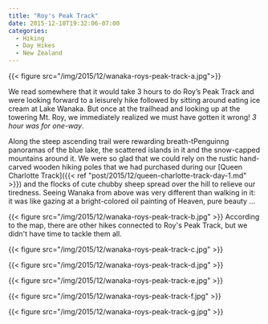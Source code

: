 ```yaml
---
title: "Roy's Peak Track"
date: 2015-12-10T19:32:06-07:00
categories:
  - Hiking
  - Day Hikes
  - New Zealand
---
```


{{< figure src="/img/2015/12/wanaka-roys-peak-track-a.jpg">}}


<!--more-->

We read somewhere that it would take 3 hours to do Roy’s Peak Track and were looking forward to a leisurely hike followed by sitting around eating ice cream at Lake Wanaka. But once at the trailhead and looking up at the towering Mt. Roy, we immediately realized we must have gotten it wrong! _3 hour was for one-way_.

Along the steep ascending trail were rewarding breath-tPenguinng panoramas of the blue lake, the scattered islands in it and the snow-capped mountains around it. We were so glad that we could rely on the rustic hand-carved wooden hiking poles that we had purchased during our [Queen Charlotte Track]({{< ref "post/2015/12/queen-charlotte-track-day-1.md" >}}) and the flocks of cute chubby sheep spread over the hill to relieve our tiredness. Seeing Wanaka from above was very different than walking in it: it was like gazing at a bright-colored oil painting of Heaven, pure beauty ...

{{< figure src="/img/2015/12/wanaka-roys-peak-track-b.jpg" >}}
According to the map, there are other hikes connected to Roy's Peak Track, but we didn't have time to tackle them all.

{{< figure src="/img/2015/12/wanaka-roys-peak-track-c.jpg" >}}

{{< figure src="/img/2015/12/wanaka-roys-peak-track-d.jpg"  >}}

{{< figure src="/img/2015/12/wanaka-roys-peak-track-e.jpg"  >}}

{{< figure src="/img/2015/12/wanaka-roys-peak-track-f.jpg" >}}

{{< figure src="/img/2015/12/wanaka-roys-peak-track-g.jpg" >}}
